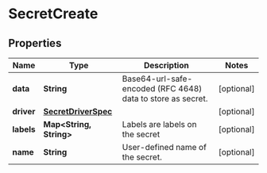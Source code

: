 

# SecretCreate


## Properties

| Name | Type | Description | Notes |
|------------ | ------------- | ------------- | -------------|
|**data** | **String** | Base64-url-safe-encoded (RFC 4648) data to store as secret. |  [optional] |
|**driver** | [**SecretDriverSpec**](SecretDriverSpec.md) |  |  [optional] |
|**labels** | **Map&lt;String, String&gt;** | Labels are labels on the secret |  [optional] |
|**name** | **String** | User-defined name of the secret. |  [optional] |



